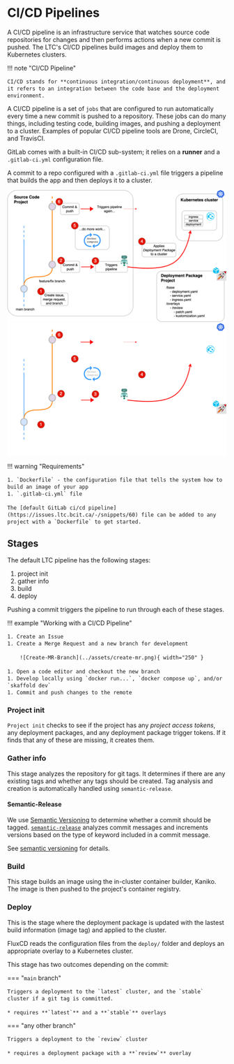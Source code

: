 # CI/CD Pipelines

A CI/CD pipeline is an infrastructure service that watches source code repositories for changes and then performs actions when a new commit is pushed. The LTC's CI/CD pipelines build images and deploy them to Kubernetes clusters.

!!! note "CI/CD Pipeline"

    CI/CD stands for **continuous integration/continuous deployment**, and it refers to an integration between the code base and the deployment environment.

A CI/CD pipeline is a set of `jobs` that are configured to run automatically every time a new commit is pushed to a repository. These jobs can do many things, including testing code, building images, and pushing a deployment to a cluster. Examples of popular CI/CD pipeline tools are Drone, CircleCI, and TravisCI.

GitLab comes with a built-in CI/CD sub-system; it relies on a **runner** and a `.gitlab-ci.yml` configuration file.

A commit to a repo configured with a `.gitlab-ci.yml` file triggers a pipeline that builds the app and then deploys it to a cluster.

![Deployment Pipeline](../assets/deploy-pipeline-overview-light.png#only-light)
![Deployment Pipeline](../assets/deploy-pipeline-overview-dark.png#only-dark)

!!! warning "Requirements"

    1. `Dockerfile` - the configuration file that tells the system how to build an image of your app
    1. `.gitlab-ci.yml` file

    The [default GitLab ci/cd pipeline](https://issues.ltc.bcit.ca/-/snippets/60) file can be added to any project with a `Dockerfile` to get started.

## Stages

The default LTC pipeline has the following stages:

1. project init
1. gather info
1. build
1. deploy

Pushing a commit triggers the pipeline to run through each of these stages.

!!! example "Working with a CI/CD Pipeline"

    1. Create an Issue
    1. Create a Merge Request and a new branch for development

        ![Create-MR-Branch](../assets/create-mr.png){ width="250" }

    1. Open a code editor and checkout the new branch
    1. Develop locally using `docker run...`, `docker compose up`, and/or `skaffold dev`
    1. Commit and push changes to the remote

### Project init

`Project init` checks to see if the project has any *project access tokens*, any deployment packages, and any deployment package trigger tokens. If it finds that any of these are missing, it creates them.

### Gather info

This stage analyzes the repository for git tags. It determines if there are any existing tags and whether any tags should be created. Tag analysis and creation is automatically handled using `semantic-release`.

#### Semantic-Release

We use [Semantic Versioning](https://semver.org/) to determine whether a commit should be tagged. [`semantic-release`](https://semantic-release.gitbook.io/semantic-release/) analyzes commit messages and increments versions based on the type of keyword included in a commit message.

See [semantic versioning](../0_development-workflow/semantic-versioning.md) for details.

### Build

This stage builds an image using the in-cluster container builder, Kaniko. The image is then pushed to the project's container registry.

### Deploy

This is the stage where the deployment package is updated with the lastest build information (image tag) and applied to the cluster.

FluxCD reads the configuration files from the `deploy/` folder and deploys an appropriate overlay to a Kubernetes cluster.

This stage has two outcomes depending on the commit:

=== "`main` branch"

    Triggers a deployment to the `latest` cluster, and the `stable` cluster if a git tag is committed.

    * requires **`latest`** and a **`stable`** overlays

=== "any other branch"

    Triggers a deployment to the `review` cluster

    * requires a deployment package with a **`review`** overlay

